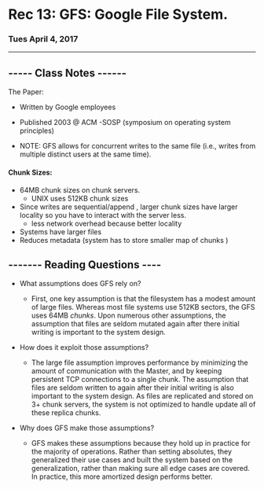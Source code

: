# Rec 13: GFS: Google File System.
### Tues April 4, 2017     

-------------------------------------

## ----- Class Notes ------
The Paper:    
- Written by Google employees
- Published 2003 @ ACM -SOSP (symposium on operating system principles)


- NOTE: GFS allows for concurrent writes to the same file (i.e., writes
from multiple distinct users at the same time).


#### Chunk Sizes:
- 64MB chunk sizes on chunk servers.
    - UNIX uses 512KB chunk sizes
- Since writes are sequential/append , larger chunk sizes have larger locality so you have to interact with the server less.
    - less network overhead because better locality
- Systems have larger files
- Reduces metadata (system has to store smaller map of chunks )
## ------- Reading Questions ----

- What assumptions does GFS rely on?
    - First, one key assumption is that the filesystem has a modest amount of large files. Whereas most file systems use 512KB sectors, the GFS uses 64MB _chunks_. Upon numerous other assumptions, the assumption that files are seldom mutated again after there initial writing is important to the system design.

- How does it exploit those assumptions?
    - The large file assumption improves performance by minimizing the amount of communication with the Master, and by keeping persistent TCP connections to a single chunk. The assumption that files are seldom written to again after their initial writing is also important to the system design. As files are replicated and stored on 3+ chunk servers, the system is not optimized to handle update all of these replica chunks.

- Why does GFS make those assumptions?
    - GFS makes these assumptions because they hold up in practice for the majority of operations. Rather than setting absolutes, they generalized their use cases and built the system based on the generalization, rather than making sure all edge cases are covered. In practice, this more amortized design performs better.
